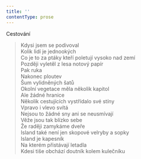 ```yaml
---
title: ''
contentType: prose
---
```


Cestování

> Kdysi jsem se podivoval  
> Kolik lidí je jednookých  
> Co je to za ptáky kteří poletují vysoko nad zemí  
> Později vyletěl z lesa notový papír  
> Pak ruka  
> Nakonec ploutev  
> Šum vylidněných šatů  
> Okolní vegetace měla několik kapitol  
> Ale žádné hranice  
> Několik cestujících vystřídalo své stíny  
> Vpravo i vlevo svítá  
> Nejsou to žádné sny ani se neusmívají  
> Věže jsou tak blízko sebe  
> Že raději zamykáme dveře  
> Island také není jen skopové velryby a sopky  
> Island je kapesník  
> Na kterém přistávají letadla  
> Kdesi tiše obchází doutník kolem kulečníku
